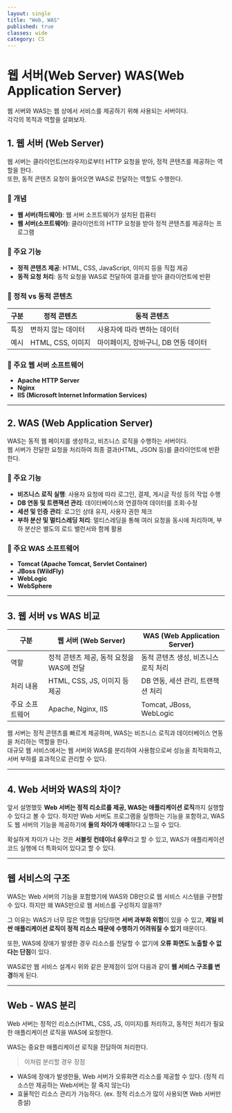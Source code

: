 ```yaml
---
layout: single
title: "Web, WAS"
published: true
classes: wide
category: CS
---
```


# 웹 서버(Web Server) WAS(Web Application Server)

웹 서버와 WAS는 웹 상에서 서비스를 제공하기 위해 사용되는 서버이다.  
각각의 목적과 역할을 살펴보자.  

## 1. 웹 서버 (Web Server)

웹 서버는 클라이언트(브라우저)로부터 HTTP 요청을 받아, 정적 콘텐츠를 제공하는 역할을 한다.  
또한, 동적 콘텐츠 요청이 들어오면 WAS로 전달하는 역할도 수행한다.  

### 🔹 개념
- **웹 서버(하드웨어)**: 웹 서버 소프트웨어가 설치된 컴퓨터  
- **웹 서버(소프트웨어)**: 클라이언트의 HTTP 요청을 받아 정적 콘텐츠를 제공하는 프로그램  

### 🔹 주요 기능
- **정적 콘텐츠 제공**: HTML, CSS, JavaScript, 이미지 등을 직접 제공  
- **동적 요청 처리**: 동적 요청을 WAS로 전달하여 결과를 받아 클라이언트에 반환 

### 🔹 정적 vs 동적 콘텐츠
| 구분 | 정적 콘텐츠 | 동적 콘텐츠 |
|------|-----------|-----------|
| 특징 | 변하지 않는 데이터 | 사용자에 따라 변하는 데이터 |
| 예시 | HTML, CSS, 이미지 | 마이페이지, 장바구니, DB 연동 데이터 |

### 🔹 주요 웹 서버 소프트웨어
- **Apache HTTP Server**  
- **Nginx**  
- **IIS (Microsoft Internet Information Services)**  

---

## 2. WAS (Web Application Server)

WAS는 동적 웹 페이지를 생성하고, 비즈니스 로직을 수행하는 서버이다.  
웹 서버가 전달한 요청을 처리하여 최종 결과(HTML, JSON 등)를 클라이언트에 반환한다.  

### 🔹 주요 기능
- **비즈니스 로직 실행**: 사용자 요청에 따라 로그인, 결제, 게시글 작성 등의 작업 수행  
- **DB 연동 및 트랜잭션 관리**: 데이터베이스와 연결하여 데이터를 조회·수정  
- **세션 및 인증 관리**: 로그인 상태 유지, 사용자 권한 체크  
- **부하 분산 및 멀티스레딩 처리**: 멀티스레딩을 통해 여러 요청을 동시에 처리하며, 부하 분산은 별도의 로드 밸런서와 함께 활용

### 🔹 주요 WAS 소프트웨어
- **Tomcat (Apache Tomcat, Servlet Container)**  
- **JBoss (WildFly)**  
- **WebLogic**  
- **WebSphere**  

---

## 3. 웹 서버 vs WAS 비교

| 구분 | 웹 서버 (Web Server) | WAS (Web Application Server) |
|------|----------------|----------------|
| 역할 | 정적 콘텐츠 제공, 동적 요청을 WAS에 전달 | 동적 콘텐츠 생성, 비즈니스 로직 처리 |
| 처리 내용 | HTML, CSS, JS, 이미지 등 제공 | DB 연동, 세션 관리, 트랜잭션 처리 |
| 주요 소프트웨어 | Apache, Nginx, IIS | Tomcat, JBoss, WebLogic |

웹 서버는 정적 콘텐츠를 빠르게 제공하며, WAS는 비즈니스 로직과 데이터베이스 연동을 처리하는 역할을 한다.  
대규모 웹 서비스에서는 웹 서버와 WAS를 분리하여 사용함으로써 성능을 최적화하고, 서버 부하를 효과적으로 관리할 수 있다.

---

## 4. Web 서버와 WAS의 차이?

앞서 설명했듯 **Web 서버는 정적 리소르를 제공, WAS는 애플리케이션 로직**까지 실행할 수 있다고 볼 수 있다.
하지만 Web 서버도 프로그램을 실행하는 기능을 포함하고, WAS도 웹 서버의 기능을 제공하기에 **둘의 차이가 애매**하다고 느낄 수 있다.

확실하게 차이가 나는 것은 **서블릿 컨테이너 유무**라고 할 수 있고, WAS가 애플리케이션 코드 실행에 더 특화되어 있다고 할 수 있다.

---

## 웹 서비스의 구조

WAS는 Web 서버의 기능을 포함했기에 WAS와 DB만으로 웹 서비스 시스템을 구현할 수 있다.
하지만 왜 WAS만으로 웹 서비스를 구성하지 않을까?

그 이유는 WAS가 너무 많은 역할을 담당하면 **서버 과부화 위험**이 있을 수 있고, **제일 비싼 애플리케이션 로직이 정적 리소스 때문에 수행하기 어려워질 수 있기** 때문이다.

또한, WAS에 장애가 발생한 경우 리소스를 전달할 수 없기에 **오류 화면도 노출할 수 없다는 단점**이 있다.

WAS로만 웹 서비스 설계시 위와 같은 문제점이 있어 다음과 같이 **웹 서비스 구조를 변경**하게 된다.

---

## Web - WAS 분리

Web 서버는 정적인 리소스(HTML, CSS, JS, 이미지)를 처리하고, 동적인 처리가 필요한 애플리케이션 로직을 WAS에 요청한다.

WAS는 중요한 애플리케이션 로직을 전담하여 처리한다.

> 이처럼 분리할 경우 장점
* WAS에 장애가 발생한들, Web 서버가 오류화면 리소스를 제공할 수 있다. (정적 리소스만 제공하는 Web서버는 잘 죽지 않는다)
* 효율적인 리소스 관리가 가능하다. (ex. 정적 리소스가 많이 사용되면 Web 서버만 증설)

